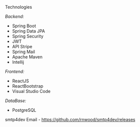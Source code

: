 Technologies

*Backend:*
* Spring Boot
* Spring Data JPA
* Spring Security
* JWT
* API Stripe
* Spring Mail
* Apache Maven
* Intellij


*Frontend:*
* ReactJS
* ReactBootstrap
* Visual Studio Code


*DataBase:*
* PostgreSQL



smtp4dev Email - https://github.com/rnwood/smtp4dev/releases

